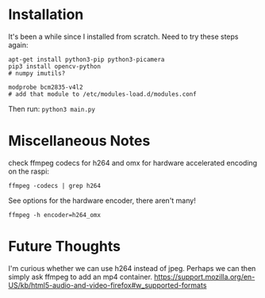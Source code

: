 
# Installation

It's been a while since I installed from scratch. Need to try these steps again:

```
apt-get install python3-pip python3-picamera
pip3 install opencv-python
# numpy imutils?

modprobe bcm2835-v4l2
# add that module to /etc/modules-load.d/modules.conf
```

Then run: `python3 main.py`

# Miscellaneous Notes

check ffmpeg codecs for h264 and omx for hardware accelerated encoding on the raspi:

`ffmpeg -codecs | grep h264`

See options for the hardware encoder, there aren't many!

`ffmpeg -h encoder=h264_omx`

# Future Thoughts

I'm curious whether we can use h264 instead of jpeg. Perhaps we can then simply ask ffmpeg to add an mp4 container.
https://support.mozilla.org/en-US/kb/html5-audio-and-video-firefox#w_supported-formats
